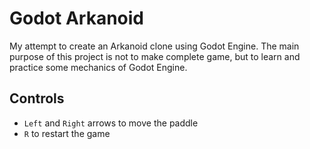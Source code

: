 # Godot Arkanoid

My attempt to create an Arkanoid clone using Godot Engine.
The main purpose of this project is not to make complete game, but to learn and practice some mechanics of Godot Engine.

## Controls

- `Left` and `Right` arrows to move the paddle
- `R` to restart the game
